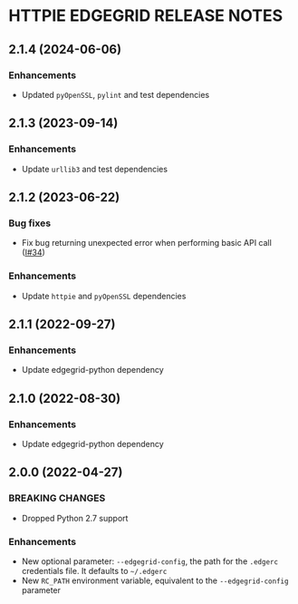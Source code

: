 # HTTPIE EDGEGRID RELEASE NOTES

## 2.1.4 (2024-06-06)

### Enhancements

* Updated `pyOpenSSL`, `pylint` and test dependencies

## 2.1.3 (2023-09-14)

### Enhancements

* Update `urllib3` and test dependencies

## 2.1.2 (2023-06-22)

### Bug fixes

* Fix bug returning unexpected error when performing basic API call ([I#34](https://github.com/akamai/httpie-edgegrid/issues/34))

### Enhancements

* Update `httpie` and `pyOpenSSL` dependencies

## 2.1.1 (2022-09-27)

### Enhancements

* Update edgegrid-python dependency

## 2.1.0 (2022-08-30)

### Enhancements

* Update edgegrid-python dependency

## 2.0.0 (2022-04-27)

### BREAKING CHANGES

* Dropped Python 2.7 support

### Enhancements

* New optional parameter: `--edgegrid-config`, the path for the `.edgerc` credentials file. It defaults to `~/.edgerc`
* New `RC_PATH` environment variable, equivalent to the `--edgegrid-config` parameter
